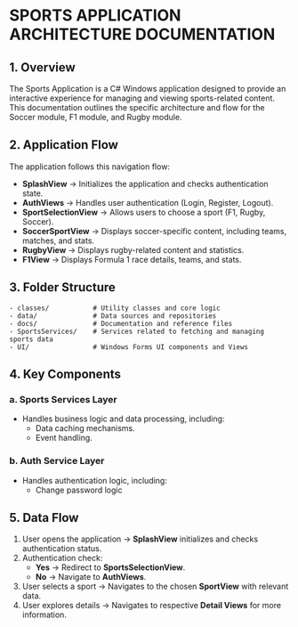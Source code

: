﻿# SPORTS APPLICATION ARCHITECTURE DOCUMENTATION

## 1. Overview
The Sports Application is a C# Windows application designed to provide an interactive experience for managing and viewing sports-related content. This documentation outlines the specific architecture and flow for the Soccer module, F1 module, and Rugby module.

## 2. Application Flow
The application follows this navigation flow:
- **SplashView** -> Initializes the application and checks authentication state.
- **AuthViews** -> Handles user authentication (Login, Register, Logout).
- **SportSelectionView** -> Allows users to choose a sport (F1, Rugby, Soccer).
- **SoccerSportView** -> Displays soccer-specific content, including teams, matches, and stats.
- **RugbyView** -> Displays rugby-related content and statistics.
- **F1View** -> Displays Formula 1 race details, teams, and stats.

## 3. Folder Structure
```
- classes/           # Utility classes and core logic
- data/              # Data sources and repositories
- docs/              # Documentation and reference files
- SportsServices/    # Services related to fetching and managing sports data
- UI/                # Windows Forms UI components and Views
```

## 4. Key Components
### a. Sports Services Layer
- Handles business logic and data processing, including:
  - Data caching mechanisms.
  - Event handling.

### b. Auth Service Layer
- Handles authentication logic, including:
	- Change password logic

## 5. Data Flow
1. User opens the application -> **SplashView** initializes and checks authentication status.
2. Authentication check:
   - **Yes** → Redirect to **SportsSelectionView**.
   - **No** → Navigate to **AuthViews**.
3. User selects a sport → Navigates to the chosen **SportView** with relevant data.
4. User explores details → Navigates to respective **Detail Views** for more information.